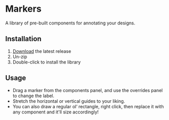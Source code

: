 # Markers

A library of pre-built components for annotating your designs.

## Installation

1. [Download](https://github.com/cjmlgrto/markers/releases/latest/download/markers.sketch.zip) the latest release
2. Un-zip
3. Double-click to install the library

## Usage

* Drag a marker from the components panel, and use the overrides panel to change the label.
* Stretch the horizontal or vertical guides to your liking.
* You can also draw a regular ol‘ rectangle, right click, then replace it with any component and it'll size accordingly!

